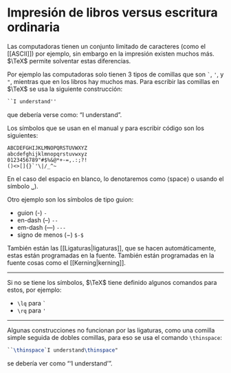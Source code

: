 # Impresión de libros versus escritura ordinaria

Las computadoras tienen un conjunto limitado de caracteres (como el [[ASCII]]) por ejemplo, sin embargo en la impresión existen muchos más. $\TeX$ permite solventar estas diferencias.

Por ejemplo las computadoras solo tienen 3 tipos de comillas que son `` ` ``, `'`, y `"`, mientras que en los libros hay muchos mas. Para escribir las comillas en $\TeX$ se usa la siguiente construcción:
```tex
``I understand''
```
que debería verse como: “I understand”.

Los símbolos que se usan en el manual y para escribir código son los siguientes:
```
ABCDEFGHIJKLMNOPQRSTUVWXYZ
abcdefghijklmnopqrstuvwxyz
0123456789"#$%&@*+-=,.:;?!
()<>[]{}`'\|/_^~
```
En el caso del espacio en blanco, lo denotaremos como ⟨space⟩ o usando el símbolo `␣`).

Otro ejemplo son los símbolos de tipo guion:
- guion (-) `-`
- en-dash (–)  `--`
- em-dash (—) `---`
- signo de menos ($-$) `$-$`

También están las [[Ligaturas|ligaturas]], que se hacen automáticamente, estas están programadas en la fuente. También están programadas en la fuente cosas como el [[Kerning|kerning]].

---
Si no se tiene los símbolos, $\TeX$ tiene definido algunos comandos para estos, por ejemplo:
- `\lq` para `` ` ``
- `\rq` para `'`

---
Algunas construcciones no funcionan por las ligaturas, como una comilla simple seguida de dobles comillas, para eso se usa el comando `\thinspace`:
```tex
``\thinspace`I understand\thinspace"
```
se debería ver como “‘I understand’”.